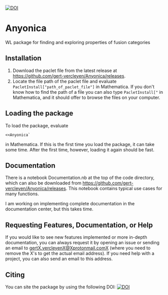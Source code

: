 [![DOI](https://zenodo.org/badge/629083448.svg)](https://zenodo.org/doi/10.5281/zenodo.10686859)

# Anyonica
WL package for finding and exploring properties of fusion categories

## Installation 

1. Download the paclet file from the latest release at https://github.com/gert-vercleyen/Anyonica/releases.
2. Locate the file path of the paclet file and evaluate ```PacletInstall["path_of_paclet_file"]``` in Mathematica. If you don't know how to find the path of a file you can also type ```PacletInstall["``` in Mathematica, and it should offer to browse the files on your computer.

## Loading the package
To load the package, evaluate 
```
<<Anyonica`
```
in Mathematica. If this is the first time you load the package, it can take some time. After the first time, however, loading it again should be fast.

## Documentation
There is a notebook Documentation.nb at the top of the code directory, which can also be downloaded from https://github.com/gert-vercleyen/Anyonica/releases. This notebook contains typical use cases for many functions. 

I am working on implementing complete documentation in the documentation center, but this takes time. 

## Requesting Features, Documentation, or Help
If you would like to see new features implemented or more in-depth documentation, you can always request it by opening an issue or sending an email to gertX.vercleyenX@Xprotonmail.comX (where you need to remove the X's to get the actual email address). If you need help with a project, you can also send an email to this address.

## Citing 
You can site the package by using the following DOI: [![DOI](https://zenodo.org/badge/629083448.svg)](https://zenodo.org/doi/10.5281/zenodo.10686859)

